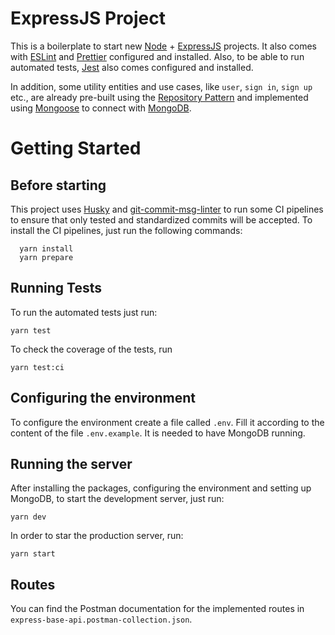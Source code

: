 # ExpressJS Project

This is a boilerplate to start new [Node] + [ExpressJS] projects. It also comes with [ESLint] and [Prettier] configured and installed. Also, to be able to run automated tests, [Jest] also comes configured and installed. 

In addition, some utility entities and use cases, like `user`, `sign in`, `sign up` etc., are already pre-built using the [Repository Pattern] and implemented using [Mongoose] to connect with [MongoDB].

# Getting Started

## Before starting

This project uses [Husky] and [git-commit-msg-linter] to run some CI pipelines to ensure that only tested and standardized commits will be accepted. To install the CI pipelines, just run the following commands:

  ```
    yarn install
    yarn prepare
  ```

## Running Tests

To run the automated tests just run:

```
yarn test
```

To check the coverage of the tests, run

```
yarn test:ci
```
## Configuring the environment

To configure the environment create a file called `.env`. Fill it according to the content of the file `.env.example`. It is needed to have MongoDB running.

## Running the server

After installing the packages, configuring the environment and setting up MongoDB, to start the development server, just run:

```
yarn dev
```

In order to star the production server, run:

```
yarn start
```

## Routes

You can find the Postman documentation for the implemented routes in `express-base-api.postman-collection.json`.


  [Node]: <https://nodejs.org/en>
  [ExpressJS]: <https://expressjs.com/pt-br/>
  [Jest]: <https://jestjs.io/>
  [Repository Pattern]: <https://deviq.com/design-patterns/repository-pattern>
  [Mongoose]: <https://mongoosejs.com/>
  [MongoDB]: <https://www.mongodb.com/>
  [Husky]: <https://www.npmjs.com/package/husky>
  [git-commit-msg-linter]: <https://www.npmjs.com/package/git-commit-msg-linter>
  [ESLint]: <https://eslint.org/>
  [Prettier]: <https://prettier.io/>